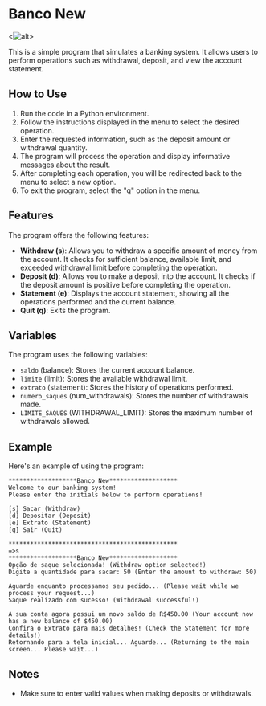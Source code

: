 # Banco New

<![alt](https://https://png.pngtree.com/png-vector/20190214/ourlarge/pngtree-vector-bank-icon-png-image_515245.jpg)>


This is a simple program that simulates a banking system. It allows users to perform operations such as withdrawal, deposit, and view the account statement.

## How to Use

1. Run the code in a Python environment.
2. Follow the instructions displayed in the menu to select the desired operation.
3. Enter the requested information, such as the deposit amount or withdrawal quantity.
4. The program will process the operation and display informative messages about the result.
5. After completing each operation, you will be redirected back to the menu to select a new option.
6. To exit the program, select the "q" option in the menu.

## Features

The program offers the following features:

- **Withdraw (s)**: Allows you to withdraw a specific amount of money from the account. It checks for sufficient balance, available limit, and exceeded withdrawal limit before completing the operation.
- **Deposit (d)**: Allows you to make a deposit into the account. It checks if the deposit amount is positive before completing the operation.
- **Statement (e)**: Displays the account statement, showing all the operations performed and the current balance.
- **Quit (q)**: Exits the program.

## Variables

The program uses the following variables:

- `saldo` (balance): Stores the current account balance.
- `limite` (limit): Stores the available withdrawal limit.
- `extrato` (statement): Stores the history of operations performed.
- `numero_saques` (num_withdrawals): Stores the number of withdrawals made.
- `LIMITE_SAQUES` (WITHDRAWAL_LIMIT): Stores the maximum number of withdrawals allowed.

## Example

Here's an example of using the program:

```
*******************Banco New*******************
Welcome to our banking system!
Please enter the initials below to perform operations!

[s] Sacar (Withdraw)
[d] Depositar (Deposit)
[e] Extrato (Statement)
[q] Sair (Quit)

***********************************************
=>s
*******************Banco New*******************
Opção de saque selecionada! (Withdraw option selected!)
Digite a quantidade para sacar: 50 (Enter the amount to withdraw: 50)

Aguarde enquanto processamos seu pedido... (Please wait while we process your request...)
Saque realizado com sucesso! (Withdrawal successful!)

A sua conta agora possui um novo saldo de R$450.00 (Your account now has a new balance of $450.00)
Confira o Extrato para mais detalhes! (Check the Statement for more details!)
Retornando para a tela inicial... Aguarde... (Returning to the main screen... Please wait...)
```

## Notes

- Make sure to enter valid values when making deposits or withdrawals.
